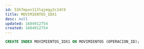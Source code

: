 ```yaml
---
id: 53h7mpxn113lqjmqy2c14t9
title: MOVIMIENTOS_IDX1
desc: null
updated: 1684912754
created: 1684912754
---
```



```sql
CREATE INDEX MOVIMIENTOS_IDX1 ON MOVIMIENTOS (OPERACION_ID);
```
